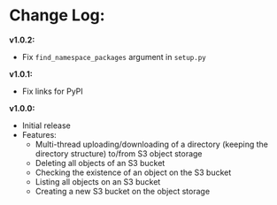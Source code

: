 # Change Log:
**v1.0.2:**
- Fix `find_namespace_packages` argument in `setup.py`

**v1.0.1:**
- Fix links for PyPI

**v1.0.0:**
- Initial release
- Features:
  - Multi-thread uploading/downloading of a directory (keeping the directory structure) to/from S3 object storage
  - Deleting all objects of an S3 bucket
  - Checking the existence of an object on the S3 bucket
  - Listing all objects on an S3 bucket
  - Creating a new S3 bucket on the object storage